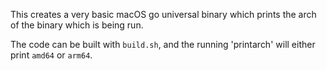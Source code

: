 This creates a very basic macOS go universal binary which prints the arch of
the binary which is being run.

The code can be built with `build.sh`, and the running 'printarch' will either print `amd64` or `arm64`.
